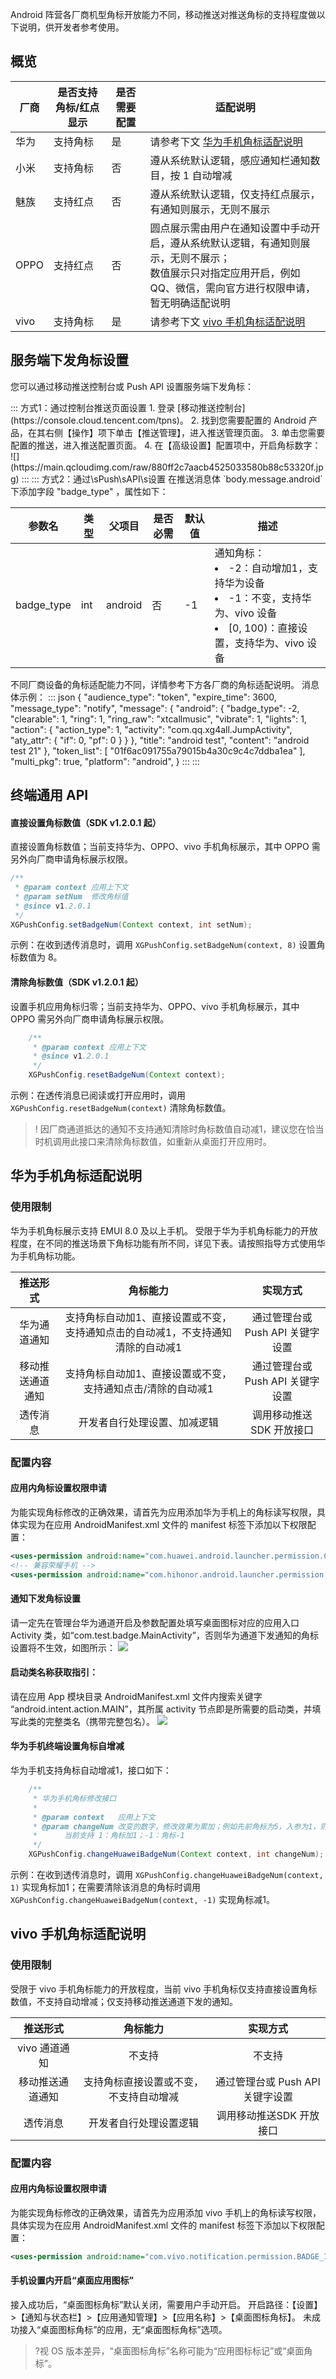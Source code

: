 Android 阵营各厂商机型角标开放能力不同，移动推送对推送角标的支持程度做以下说明，供开发者参考使用。

## 概览

| 厂商 | 是否支持角标/红点显示 | 是否需要配置 | 适配说明                                                     |
| ---- | --------------------- | ------------ | ------------------------------------------------------------ |
| 华为 | 支持角标              | 是           | 请参考下文 [华为手机角标适配说明](#huawei)                               |
| 小米 | 支持角标              | 否           | 遵从系统默认逻辑，感应通知栏通知数目，按 1 自动增减          |
| 魅族 | 支持红点              | 否           | 遵从系统默认逻辑，仅支持红点展示，有通知则展示，无则不展示   |
| OPPO | 支持红点              | 否           | 圆点展示需由用户在通知设置中手动开启，遵从系统默认逻辑，有通知则展示，无则不展示；<br>数值展示只对指定应用开启，例如 QQ、微信，需向官方进行权限申请，暂无明确适配说明 |
| vivo | 支持角标              | 是           | 请参考下文 [vivo 手机角标适配说明](#vivo)                             |



## 服务端下发角标设置

您可以通过移动推送控制台或 Push API 设置服务端下发角标：

<dx-tabs>
::: 方式1：通过控制台推送页面设置
1. 登录 [移动推送控制台](https://console.cloud.tencent.com/tpns)。
2. 找到您需要配置的 Android 产品，在其右侧【操作】项下单击【推送管理】，进入推送管理页面。
3. 单击您需要配置的推送，进入推送配置页面。
4. 在【高级设置】配置项中，开启角标数字：
![](https://main.qcloudimg.com/raw/880ff2c7aacb4525033580b88c53320f.jpg)
:::
::: 方式2：通过\sPush\sAPI\s设置
  在推送消息体 `body.message.android` 下添加字段 "badge_type" ，属性如下：
<table>
<thead>
<tr>
<th>参数名</th>
<th>类型</th>
<th>父项目</th>
<th>是否必需</th>
<th>默认值</th>
<th>描述</th>
</tr>
</thead>
<tbody><tr>
<td>badge_type</td>
<td>int</td>
<td>android</td>
<td>否</td>
<td>-1</td>
<td>通知角标：<li>-2：自动增加1，支持华为设备<li>-1：不变，支持华为、vivo 设备<li>[0, 100)：直接设置，支持华为、vivo 设备</td>
</tr>
</tbody></table>
<dx-alert infotype="explain" title="">
不同厂商设备的角标适配能力不同，详情参考下方各厂商的角标适配说明。
</dx-alert>
消息体示例：
<dx-codeblock>
:::  json
{
	"audience_type": "token",
	"expire_time": 3600,
	"message_type": "notify",
	"message": {
			"android": {
					"badge_type": -2,
					"clearable": 1,
					"ring": 1,
					"ring_raw": "xtcallmusic",
					"vibrate": 1,
					"lights": 1,
					"action": {
							"action_type": 1,
							"activity": "com.qq.xg4all.JumpActivity",
							"aty_attr": {
							"if": 0,
							"pf": 0
					}
					}
			},
			"title": "android test",
			"content": "android test 21"
	},
	"token_list": [
		"01f6ac091755a79015b4a30c9c4c7ddba1ea"
	],
	"multi_pkg": true,
	"platform": "android",
}
:::
</dx-codeblock>
:::
</dx-tabs>





## 终端通用 API

#### 直接设置角标数值（SDK v1.2.0.1 起）

直接设置角标数值；当前支持华为、OPPO、vivo 手机角标展示，其中 OPPO 需另外向厂商申请角标展示权限。

```java
/**
 * @param context 应用上下文
 * @param setNum  修改角标值
 * @since v1.2.0.1
 */
XGPushConfig.setBadgeNum(Context context, int setNum);
```

示例：在收到透传消息时，调用 `XGPushConfig.setBadgeNum(context, 8)` 设置角标数值为 8。


#### 清除角标数值（SDK v1.2.0.1 起）

设置手机应用角标归零；当前支持华为、OPPO、vivo 手机角标展示，其中 OPPO 需另外向厂商申请角标展示权限。

```java
	/**
	 * @param context 应用上下文
	 * @since v1.2.0.1
	 */
	XGPushConfig.resetBadgeNum(Context context);
```

示例：在透传消息已阅读或打开应用时，调用 `XGPushConfig.resetBadgeNum(context)` 清除角标数值。

>!  因厂商通道抵达的通知不支持通知清除时角标数值自动减1，建议您在恰当时机调用此接口来清除角标数值，如重新从桌面打开应用时。
>

## 华为手机角标适配说明[](id:huawei)

### 使用限制

华为手机角标展示支持 EMUI 8.0 及以上手机。
受限于华为手机角标能力的开放程度，在不同的推送场景下角标功能有所不同，详见下表。请按照指导方式使用华为手机角标功能。

|   推送形式    |                           角标能力                           |             实现方式             |
| :-----------: | :----------------------------------------------------------: | :------------------------------: |
| 华为通道通知  | 支持角标自动加1、直接设置或不变，支持通知点击的自动减1，不支持通知清除的自动减1 | 通过管理台或 Push API 关键字设置 |
|移动推送通道通知 | 支持角标自动加1、直接设置或不变，支持通知点击/清除的自动减1 | 通过管理台或 Push API 关键字设置 |
|   透传消息    |                 开发者自行处理设置、加减逻辑                 |      调用移动推送SDK 开放接口      |

### 配置内容

#### 应用内角标设置权限申请

为能实现角标修改的正确效果，请首先为应用添加华为手机上的角标读写权限，具体实现为在应用 AndroidManifest.xml 文件的 manifest 标签下添加以下权限配置：

```xml
<uses-permission android:name="com.huawei.android.launcher.permission.CHANGE_BADGE" />
<!-- 兼容荣耀手机 -->
<uses-permission android:name="com.hihonor.android.launcher.permission.CHANGE_BADGE" />
```

#### 通知下发角标设置

请一定先在管理台华为通道开启及参数配置处填写桌面图标对应的应用入口 Activity 类，如“com.test.badge.MainActivity”，否则华为通道下发通知的角标设置将不生效，如图所示：
![](https://main.qcloudimg.com/raw/815a22b60155a70557bdd0d0bc4c63a5.png)

#### 启动类名称获取指引：
请在应用 App 模块目录 AndroidManifest.xml 文件内搜索关键字 “android.intent.action.MAIN”，其所属 activity 节点即是所需要的启动类，并填写此类的完整类名（携带完整包名）。
![](https://qcloudimg.tencent-cloud.cn/raw/dddbcc3d3f6c6a8cb7a150beda956bd9.png)


#### 华为手机终端设置角标自增减

华为手机支持角标自动增减1，接口如下：

```java
	/**
	 * 华为手机角标修改接口
	 *
	 * @param context   应用上下文
	 * @param changeNum 改变的数字，修改效果为累加；例如先前角标为5，入参为1，则角标被设置为6。
	 *		当前支持 1：角标加1；-1：角标-1
	 */
	XGPushConfig.changeHuaweiBadgeNum(Context context, int changeNum);
```

示例：在收到透传消息时，调用 `XGPushConfig.changeHuaweiBadgeNum(context, 1)` 实现角标加1；在需要清除该消息的角标时调用 `XGPushConfig.changeHuaweiBadgeNum(context, -1)` 实现角标减1。



## vivo 手机角标适配说明[](id:vivo)

### 使用限制

受限于 vivo 手机角标能力的开放程度，当前 vivo 手机角标仅支持直接设置角标数值，不支持自动增减；仅支持移动推送通道下发的通知。

|   推送形式    |                角标能力                |             实现方式             |
| :-----------: | :------------------------------------: | :------------------------------: |
| vivo 通道通知 |                 不支持                 |              不支持              |
|移动推送通道通知 | 支持角标直接设置或不变，不支持自动增减 | 通过管理台或 Push API 关键字设置 |
|   透传消息    |         开发者自行处理设置逻辑         |      调用移动推送SDK 开放接口      |

### 配置内容

#### 应用内角标设置权限申请

为能实现角标修改的正确效果，请首先为应用添加 vivo 手机上的角标读写权限，具体实现为在应用 AndroidManifest.xml 文件的 manifest 标签下添加以下权限配置：

```xml
<uses-permission android:name="com.vivo.notification.permission.BADGE_ICON" />
```

#### 手机设置内开启“桌面应用图标”

接入成功后，“桌面图标角标”默认关闭，需要用户手动开启。
开启路径：【设置】>【通知与状态栏】>【应用通知管理】>【应用名称】>【桌面图标角标】。
未成功接入“桌面图标角标”的应用，无“桌面图标角标”选项。

>?视 OS 版本差异，“桌面图标角标”名称可能为“应用图标标记”或“桌面角标”。
